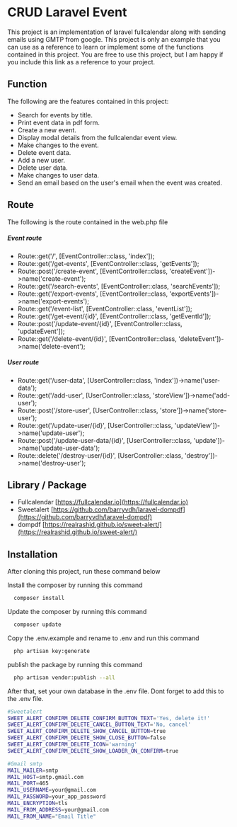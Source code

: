 
# CRUD Laravel Event

This project is an implementation of laravel fullcalendar along with sending emails using GMTP from google. This project is only an example that you can use as a reference to learn or implement some of the functions contained in this project. You are free to use this project, but I am happy if you include this link as a reference to your project.
## Function

The following are the features contained in this project:
- Search for events by title.
- Print event data in pdf form.
- Create a new event.
- Display modal details from the fullcalendar event view.
- Make changes to the event.
- Delete event data.
- Add a new user.
- Delete user data.
- Make changes to user data.
- Send an email based on the user's email when the event was created.
## Route

The following is the route contained in the web.php file

##### Event route
- Route::get('/', [EventController::class, 'index']);
- Route::get('/get-events', [EventController::class, 'getEvents']);
- Route::post('/create-event', [EventController::class, 'createEvent'])->name('create-event');
- Route::get('/search-events', [EventController::class, 'searchEvents']);
- Route::get('/export-events', [EventController::class, 'exportEvents'])->name('export-events');
- Route::get('/event-list', [EventController::class, 'eventList']);
- Route::get('/get-event/{id}', [EventController::class, 'getEventId']);
- Route::post('/update-event/{id}', [EventController::class, 'updateEvent']);
- Route::get('/delete-event/{id}', [EventController::class, 'deleteEvent'])->name('delete-event');

##### User route
- Route::get('/user-data', [UserController::class, 'index'])->name('user-data');
- Route::get('/add-user', [UserController::class, 'storeView'])->name('add-user');
- Route::post('/store-user', [UserController::class, 'store'])->name('store-user');
- Route::get('/update-user/{id}', [UserController::class, 'updateView'])->name('update-user');
- Route::post('/update-user-data/{id}', [UserController::class, 'update'])->name('update-user-data');
- Route::delete('/destroy-user/{id}', [UserController::class, 'destroy'])->name('destroy-user');
## Library / Package

- Fullcalendar [https://fullcalendar.io](https://fullcalendar.io)
- Sweetalert [https://github.com/barryvdh/laravel-dompdf](https://github.com/barryvdh/laravel-dompdf)
- dompdf [https://realrashid.github.io/sweet-alert/](https://realrashid.github.io/sweet-alert/)
## Installation

After cloning this project, run these command below

Install the composer by running this command
```bash
  composer install
```
Update the composer by running this command
```bash
  composer update
```
Copy the .env.example and rename to .env and run this command
```bash
  php artisan key:generate
```
publish the package by running this command
```bash
  php artisan vendor:publish --all
```
After that, set your own database in the .env file.
Dont forget to add this to the .env file.
```bash
#Sweetalert
SWEET_ALERT_CONFIRM_DELETE_CONFIRM_BUTTON_TEXT='Yes, delete it!'
SWEET_ALERT_CONFIRM_DELETE_CANCEL_BUTTON_TEXT='No, cancel'
SWEET_ALERT_CONFIRM_DELETE_SHOW_CANCEL_BUTTON=true
SWEET_ALERT_CONFIRM_DELETE_SHOW_CLOSE_BUTTON=false
SWEET_ALERT_CONFIRM_DELETE_ICON='warning'
SWEET_ALERT_CONFIRM_DELETE_SHOW_LOADER_ON_CONFIRM=true

#Gmail smtp
MAIL_MAILER=smtp
MAIL_HOST=smtp.gmail.com
MAIL_PORT=465
MAIL_USERNAME=your@gmail.com
MAIL_PASSWORD=your_app_password
MAIL_ENCRYPTION=tls
MAIL_FROM_ADDRESS=your@gmail.com
MAIL_FROM_NAME="Email Title"
```